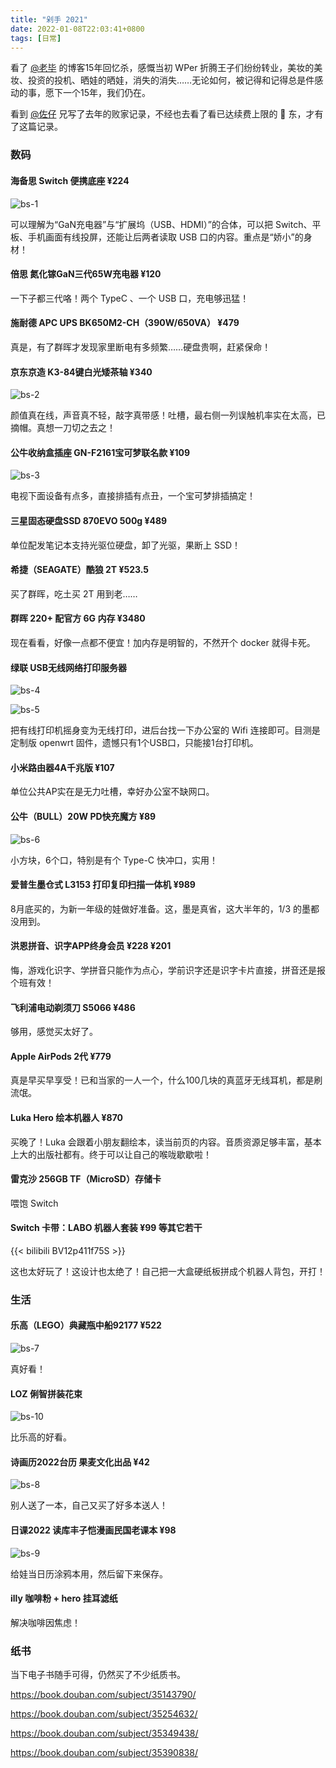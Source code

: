 ```yaml
---
title: "剁手 2021"
date: 2022-01-08T22:03:41+0800
tags: [日常]
---
```


看了 [@老毕](http://laob.me/2419/) 的博客15年回忆杀，感慨当初 WPer 折腾王子们纷纷转业，美妆的美妆、投资的投机、晒娃的晒娃，消失的消失……无论如何，被记得和记得总是件感动的事，愿下一个15年，我们仍在。

看到 [@佐仔](https://www.jinbo123.com/7819.html) 兄写了去年的败家记录，不经也去看了看已达续费上限的 🐶 东，才有了这篇记录。

### 数码

#### 海备思 Switch 便携底座 ¥224

![bs-1](https://pic.edui.fun/images/2022/01/bs-1.png)

可以理解为“GaN充电器”与“扩展坞（USB、HDMI）”的合体，可以把 Switch、平板、手机画面有线投屏，还能让后两者读取 USB 口的内容。重点是“娇小”的身材！

<!--more-->
#### 倍思 氮化镓GaN三代65W充电器 ¥120

一下子都三代咯！两个 TypeC 、一个 USB 口，充电够迅猛！

#### 施耐德 APC UPS BK650M2-CH（390W/650VA） ¥479

真是，有了群晖才发现家里断电有多频繁……硬盘贵啊，赶紧保命！

#### 京东京造 K3-84键白光矮茶轴 ¥340

![bs-2](https://pic.edui.fun/images/2022/01/bs-2.png)

颜值真在线，声音真不轻，敲字真带感！吐槽，最右侧一列误触机率实在太高，已摘帽。真想一刀切之去之！

#### 公牛收纳盒插座 GN-F2161宝可梦联名款 ¥109

![bs-3](https://pic.edui.fun/images/2022/01/bs-3.png)

电视下面设备有点多，直接排插有点丑，一个宝可梦排插搞定！

#### 三星固态硬盘SSD 870EVO 500g ¥489

单位配发笔记本支持光驱位硬盘，卸了光驱，果断上 SSD！

#### 希捷（SEAGATE）酷狼 2T ¥523.5

买了群晖，吃土买 2T 用到老……

#### 群晖 220+ 配官方 6G 内存 ¥3480

现在看看，好像一点都不便宜！加内存是明智的，不然开个 docker 就得卡死。

#### 绿联 USB无线网络打印服务器

![bs-4](https://pic.edui.fun/images/2022/01/bs-4.png)

![bs-5](https://pic.edui.fun/images/2022/01/bs-5.png)

把有线打印机摇身变为无线打印，进后台找一下办公室的 Wifi 连接即可。目测是定制版 openwrt 固件，遗憾只有1个USB口，只能接1台打印机。

#### 小米路由器4A千兆版 ¥107

单位公共AP实在是无力吐槽，幸好办公室不缺网口。

#### 公牛（BULL）20W PD快充魔方 ¥89

![bs-6](https://pic.edui.fun/images/2022/01/bs-6.png)

小方块，6个口，特别是有个 Type-C 快冲口，实用！

#### 爱普生墨仓式 L3153 打印复印扫描一体机 ¥989

8月底买的，为新一年级的娃做好准备。这，墨是真省，这大半年的，1/3 的墨都没用到。

#### 洪恩拼音、识字APP终身会员 ¥228 ¥201

悔，游戏化识字、学拼音只能作为点心，学前识字还是识字卡片直接，拼音还是报个班有效！

#### 飞利浦电动剃须刀 S5066 ¥486

够用，感觉买太好了。

#### Apple AirPods 2代 ¥779

真是早买早享受！已和当家的一人一个，什么100几块的真蓝牙无线耳机，都是刷流氓。

#### Luka Hero 绘本机器人 ¥870

买晚了！Luka 会跟着小朋友翻绘本，读当前页的内容。音质资源足够丰富，基本上大的出版社都有。终于可以让自己的喉咙歇歇啦！

#### 雷克沙 256GB TF（MicroSD）存储卡

喂饱 Switch

#### Switch 卡带：LABO 机器人套装 ¥99 等其它若干

{{< bilibili BV12p411f75S >}}

这也太好玩了！这设计也太绝了！自己把一大盒硬纸板拼成个机器人背包，开打！

### 生活

#### 乐高（LEGO）典藏瓶中船92177 ¥522

![bs-7](https://pic.edui.fun/images/2022/01/bs-7.png)

真好看！

#### LOZ 俐智拼装花束

![bs-10](https://pic.edui.fun/images/2022/01/bs-10.png)

比乐高的好看。

#### 诗画历2022台历 果麦文化出品 ¥42

![bs-8](https://pic.edui.fun/images/2022/01/bs-8.png)

别人送了一本，自己又买了好多本送人！

#### 日课2022 读库丰子恺漫画民国老课本 ¥98

![bs-9](https://pic.edui.fun/images/2022/01/bs-9.png)

给娃当日历涂鸦本用，然后留下来保存。

#### illy 咖啡粉 + hero 挂耳滤纸

解决咖啡因焦虑！

### 纸书

当下电子书随手可得，仍然买了不少纸质书。

<https://book.douban.com/subject/35143790/>

<https://book.douban.com/subject/35254632/>

<https://book.douban.com/subject/35349438/>

<https://book.douban.com/subject/35390838/>